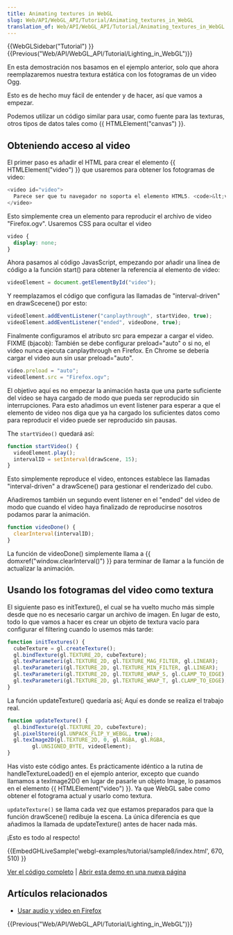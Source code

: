 ```yaml
---
title: Animating textures in WebGL
slug: Web/API/WebGL_API/Tutorial/Animating_textures_in_WebGL
translation_of: Web/API/WebGL_API/Tutorial/Animating_textures_in_WebGL
---
```


{{WebGLSidebar("Tutorial") }} {{Previous("Web/API/WebGL_API/Tutorial/Lighting_in_WebGL")}}

En esta demostración nos basamos en el ejemplo anterior, solo que ahora reemplazaremos nuestra textura estática con los fotogramas de un video Ogg.

Esto es de hecho muy fácil de entender y de hacer, así que vamos a empezar.

Podemos utilizar un código similar para usar, como fuente para las texturas, otros tipos de datos tales como {{ HTMLElement("canvas") }}.

## Obteniendo acceso al video

El primer paso es añadir el HTML para crear el elemento {{ HTMLElement("video") }} que usaremos para obtener los fotogramas de video:

```js
<video id="video">
  Parece ser que tu navegador no soporta el elemento HTML5. <code>&lt;video&gt;</code>
</video>
```

Esto simplemente crea un elemento para reproducir el archivo de video "Firefox.ogv". Usaremos CSS para ocultar el video

```css
video {
  display: none;
}
```

Ahora pasamos al código JavasScript, empezando por añadir una línea de código a la función start() para obtener la referencia al elemento de video:

```js
videoElement = document.getElementById("video");
```

Y reemplazamos el código que configura las llamadas de "interval-driven" en drawScecene() por esto:

```js
videoElement.addEventListener("canplaythrough", startVideo, true);
videoElement.addEventListener("ended", videoDone, true);
```

Finalmente configuramos el atributo src para empezar a cargar el video. FIXME (bjacob): También se debe configurar preload="auto" o si no, el video nunca ejecuta canplaythrough en Firefox. En Chrome se debería cargar el video aun sin usar preload="auto".

```js
video.preload = "auto";
videoElement.src = "Firefox.ogv";
```

El objetivo aquí es no empezar la animación hasta que una parte suficiente del video se haya cargado de modo que pueda ser reproducido sin interrupciones. Para esto añadimos un event listener para esperar a que el elemento de video nos diga que ya ha cargado los suficientes datos como para reproducir el video puede ser reproducido sin pausas.

The `startVideo()` quedará así:

```js
function startVideo() {
  videoElement.play();
  intervalID = setInterval(drawScene, 15);
}
```

Esto simplemente reproduce el video, entonces establece las llamadas "interval-driven" a drawScene() para gestionar el renderizado del cubo.

Añadiremos también un segundo event listener en el "ended" del video de modo que cuando el video haya finalizado de reproducirse nosotros podamos parar la animación.

```js
function videoDone() {
  clearInterval(intervalID);
}
```

La función de videoDone() simplemente llama a {{ domxref("window.clearInterval()") }} para terminar de llamar a la función de actualizar la animación.

## Usando los fotogramas del video como textura

El siguiente paso es initTexture(), el cual se ha vuelto mucho más simple desde que no es necesario cargar un archivo de imagen. En lugar de esto, todo lo que vamos a hacer es crear un objeto de textura vacío para configurar el filtering cuando lo usemos más tarde:

```js
function initTextures() {
  cubeTexture = gl.createTexture();
  gl.bindTexture(gl.TEXTURE_2D, cubeTexture);
  gl.texParameteri(gl.TEXTURE_2D, gl.TEXTURE_MAG_FILTER, gl.LINEAR);
  gl.texParameteri(gl.TEXTURE_2D, gl.TEXTURE_MIN_FILTER, gl.LINEAR);
  gl.texParameteri(gl.TEXTURE_2D, gl.TEXTURE_WRAP_S, gl.CLAMP_TO_EDGE);
  gl.texParameteri(gl.TEXTURE_2D, gl.TEXTURE_WRAP_T, gl.CLAMP_TO_EDGE);
}
```

La función updateTexture() quedaría así; Aquí es donde se realiza el trabajo real.

```js
function updateTexture() {
  gl.bindTexture(gl.TEXTURE_2D, cubeTexture);
  gl.pixelStorei(gl.UNPACK_FLIP_Y_WEBGL, true);
  gl.texImage2D(gl.TEXTURE_2D, 0, gl.RGBA, gl.RGBA,
        gl.UNSIGNED_BYTE, videoElement);
}
```

Has visto este código antes. Es prácticamente idéntico a la rutina de handleTextureLoaded() en el ejemplo anterior, excepto que cuando llamamos a texImage2D() en lugar de pasarle un objeto Image, lo pasamos en el elemento {{ HTMLElement("video") }}. Ya que WebGL sabe como obtener el fotograma actual y usarlo como textura.

`updateTexture()` se llama cada vez que estamos preparados para que la función drawScene() redibuje la escena. La única diferencia es que añadimos la llamada de updateTexture() antes de hacer nada más.

¡Esto es todo al respecto!

{{EmbedGHLiveSample('webgl-examples/tutorial/sample8/index.html', 670, 510) }}

[Ver el código completo](https://github.com/mdn/webgl-examples/tree/gh-pages/tutorial/sample8) | [Abrir esta demo en una nueva página](http://mdn.github.io/webgl-examples/tutorial/sample8/)

## Artículos relacionados

- [Usar audio y video en Firefox](/es/Using_HTML5_audio_and_video)

{{Previous("Web/API/WebGL_API/Tutorial/Lighting_in_WebGL")}}
